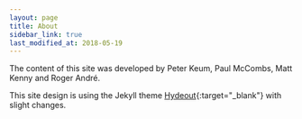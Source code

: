 ```yaml
---
layout: page
title: About
sidebar_link: true
last_modified_at: 2018-05-19
---
```


The content of this site was developed by Peter Keum, Paul McCombs, Matt Kenny and Roger André.

This site design is using the Jekyll theme [Hydeout](https://fongandrew.github.io/hydeout/){:target="_blank"} with slight changes.
